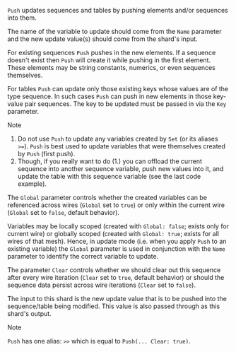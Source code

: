 `Push` updates sequences and tables by pushing elements and/or sequences into them.

The name of the variable to update should come from the `Name` parameter and the new update value(s) should come from the shard's input.

For existing sequences `Push` pushes in the new elements. If a sequence doesn't exist then `Push` will create it while pushing in the first element. These elements may be string constants, numerics, or even sequences themselves.

For tables `Push` can update only those existing keys whose values are of the type sequence. In such cases `Push` can push in new elements in those key-value pair sequences. The key to be updated must be passed in via the `Key` parameter.

> [!NOTE]
> 1. Do not use `Push` to update any variables created by `Set` (or its aliases `>=`). `Push` is best used to update variables that were themselves created by `Push` (first push).
> 2. Though, if you really want to do (1.) you can offload the current sequence into another sequence variable, push new values into it, and update the table with this sequence variable (see the last code example).

The `Global` parameter controls whether the created variables can be referenced across wires (`Global` set to `true`) or only within the current wire (`Global` set to `false`, default behavior).

Variables may be locally scoped (created with `Global: false`; exists only for current wire) or globally scoped (created with `Global: true`; exists for all wires of that mesh). Hence, in update mode (i.e. when you apply `Push` to an existing variable) the `Global` parameter is used in conjunction with the `Name` parameter to identify the correct variable to update.

The parameter `Clear` controls whether we should clear out this sequence after every wire iteration (`Clear` set to `true`, default behavior) or should the sequence data persist across wire iterations (`Clear` set to `false`).

The input to this shard is the new update value that is to be pushed into the sequence/table being modified. This value is also passed through as this shard's output.

> [!NOTE]
> `Push` has one alias: `>>` which is equal to `Push(... Clear: true)`.
